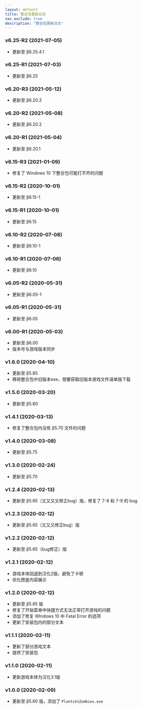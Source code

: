```yaml
---
layout: default
title: 整合包更新日志
nav_exclude: true
description: "整合包更新日志"
---
```


### v6.25-R2 (2021-07-05)

* 更新至 β6.25.4.1

### v6.25-R1 (2021-07-03)

* 更新至 β6.25

### v6.20-R3 (2021-05-12)

* 更新至 β6.20.3

### v6.20-R2 (2021-05-08)

* 更新至 β6.20.2

### v6.20-R1 (2021-05-04)

* 更新至 β6.20.1

### v6.15-R3 (2021-01-09)

* 修复了 Windows 10 下整合包可能打不开的问题

### v6.15-R2 (2020-10-01)

* 更新至 β6.15-1

### v6.15-R1 (2020-10-01)

* 更新至 β6.15

### v6.10-R2 (2020-07-08)

* 更新至 β6.10-1

### v6.10-R1 (2020-07-06)

* 更新至 β6.10

### v6.05-R2 (2020-05-31)

* 更新至 β6.05-1

### v6.05-R1 (2020-05-31)

* 更新至 β6.05

### v6.00-R1 (2020-05-03)

* 更新至 β6.00
* 版本号与游戏版本同步

### v1.6.0 (2020-04-10)

* 更新至 β5.85
* 移除整合包中旧版本exe，想要获取旧版本游戏文件请单独下载

### v1.5.0 (2020-03-20)

* 更新至 β5.80

### v1.4.1 (2020-03-13)

* 修复了整合包内没有 β5.70 文件的问题

### v1.4.0 (2020-03-08)

* 更新至 β5.75

### v1.3.0 (2020-02-24)

* 更新至 β5.70

### v1.2.4 (2020-02-13)

* 更新至 β5.65（又又又又修正bug）版，修复了 7-8 和 7-9 的 bug

### v1.2.3 (2020-02-12)

* 更新至 β5.65（又又又修正bug）版

### v1.2.2 (2020-02-12)

* 更新至 β5.65（bug修正）版

### v1.2.1 (2020-02-12)

* 游戏本体回退到汉化2版，避免了卡顿
* 优化图鉴内容展示

### v1.2.0 (2020-02-12)

* 更新至 β5.65 版
* 修复了开始菜单中快捷方式无法正常打开游戏的问题
* 添加了修复 WIndows 10 中 Fatal Error 的选项
* 更新了安装包内的部分文本


### v1.1.1 (2020-02-11)

* 更新了部分游戏文本
* 提供了安装包

### v1.1.0 (2020-02-11)

* 更新游戏本体为汉化3.1版

### v1.0.0 (2020-02-09)

* 更新至 β5.60 版，添加了 `PlantsVsZombies.exe`